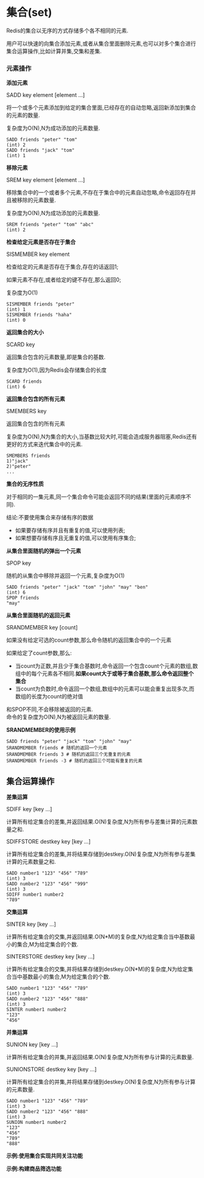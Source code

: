 # 集合\(set\)

Redis的集合以无序的方式存储多个各不相同的元素.

用户可以快速的向集合添加元素,或者从集合里面删除元素,也可以对多个集合进行集合运算操作,比如计算并集,交集和差集.

### 元素操作

**添加元素**

SADD key element \[element ...\]

将一个或多个元素添加到给定的集合里面,已经存在的自动忽略,返回新添加到集合的元素的数量.

复杂度为O\(N\),N为成功添加的元素数量.

```
SADD friends "peter" "tom"
(int) 2
SADD friends "jack" "tom"
(int) 1
```

**移除元素**

SREM key element \[element ...\]

移除集合中的一个或者多个元素,不存在于集合中的元素自动忽略,命令返回存在并且被移除的元素数量.

复杂度为O\(N\),N为成功添加的元素数量.

```
SREM friends "peter" "tom" "abc"
(int) 2
```

**检查给定元素是否存在于集合**

SISMEMBER key element

检查给定的元素是否存在于集合,存在的话返回1;

如果元素不存在,或者给定的键不存在,那么返回0;

复杂度为O\(1\)

```
SISMEMBER friends "peter"
(int) 1
SISMEMBER friends "haha"
(int) 0
```

**返回集合的大小**

SCARD key

返回集合包含的元素数量,即是集合的基数.

复杂度为O\(1\),因为Redis会存储集合的长度

```
SCARD friends
(int) 6
```

**返回集合包含的所有元素**

SMEMBERS key

返回集合包含的所有元素

复杂度为O\(N\),N为集合的大小,当基数比较大时,可能会造成服务器阻塞,Redis还有更好的方式来迭代集合中的元素.

```
SMEMBERS friends
1)"jack"
2)"peter"
...
```

**集合的无序性质**

对于相同的一集元素,同一个集合命令可能会返回不同的结果\(里面的元素顺序不同\).

结论:不要使用集合来存储有序的数据

* 如果要存储有序并且有重复的值,可以使用列表;
* 如果想要存储有序且无重复的值,可以使用有序集合;

**从集合里面随机的弹出一个元素**

SPOP key

随机的从集合中移除并返回一个元素,复杂度为O\(1\)

```
SADD friends "peter" "jack" "tom" "john" "may" "ben"
(int) 6
SPOP friends
"may"
```

**从集合里面随机的返回元素**

SRANDMEMBER key \[count\]

如果没有给定可选的count参数,那么命令随机的返回集合中的一个元素

如果给定了count参数,那么:

* 当count为正数,并且少于集合基数时,命令返回一个包含count个元素的数组,数组中的每个元素各不相同.**如果count大于或等于集合基数,那么命令返回整个集合**
* 当count为负数时,命令返回一个数组,数组中的元素可以能会重复出现多次,而数组的长度为count的绝对值

和SPOP不同,不会移除被返回的元素.  
命令的复杂度为O\(N\),N为被返回元素的数量.

**SRANDMEMBER的使用示例**

```
SADD friends "peter" "jack" "tom" "john" "may"
SRANDMEMBER friends # 随机的返回一个元素
SRANDMEMBER friends 3 # 随机的返回三个无重复的元素
SRANDMEMBER friends -3 # 随机的返回三个可能有重复的元素
```

## **集合运算操作**

**差集运算**

SDIFF key \[key ...\]

计算所有给定集合的差集,并返回结果.O\(N\)复杂度,N为所有参与差集计算的元素数量之和.

SDIFFSTORE destkey key \[key ...\]

计算所有给定集合的差集,并将结果存储到destkey.O\(N\)复杂度,N为所有参与差集计算的元素数量之和.

```
SADD number1 "123" "456" "789"
(int) 3
SADD number2 "123" "456" "999"
(int) 3
SDIFF number1 number2
"789"
```

**交集运算**

SINTER key \[key ...\]

计算所有给定集合的交集,并返回结果.O\(N\*M\)的复杂度,N为给定集合当中基数最小的集合,M为给定集合的个数.

SINTERSTORE destkey key \[key ...\]

计算所有给定集合的交集,并将结果存储到destkey.O\(N\*M\)的复杂度,N为给定集合当中基数最小的集合,M为给定集合的个数.

```
SADD number1 "123" "456" "789"
(int) 3
SADD number2 "123" "456" "888"
(int) 3
SINTER number1 number2
"123"
"456"
```

**并集运算**

SUNION key \[key ...\]

计算所有给定集合的并集,并返回结果.O\(N\)复杂度,N为所有参与计算的元素数量.

SUNIONSTORE destkey key \[key ...\]

计算所有给定集合的并集,并将结果存储到destkey.O\(N\)复杂度,N为所有参与计算的元素数量.

```
SADD number1 "123" "456" "789"
(int) 3
SADD number2 "123" "456" "888"
(int) 3
SUNION number1 number2
"123"
"456"
"789"
"888"
```

**示例:使用集合实现共同关注功能**

**示例:构建商品筛选功能**


